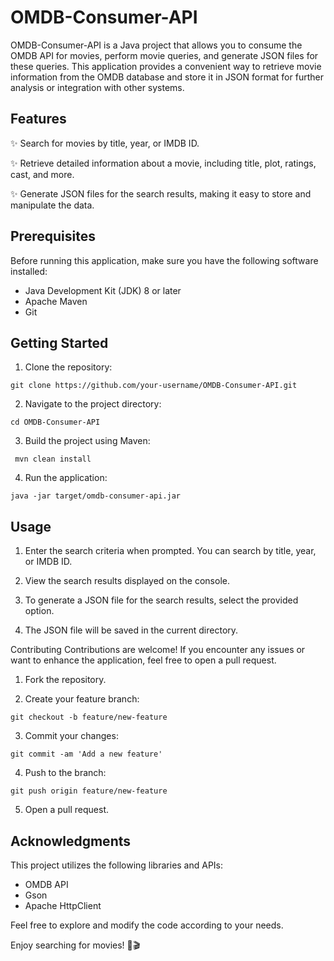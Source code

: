 # OMDB-Consumer-API

OMDB-Consumer-API is a Java project that allows you to consume the OMDB API for movies, perform movie queries, and generate JSON files for these queries. This application provides a convenient way to retrieve movie information from the OMDB database and store it in JSON format for further analysis or integration with other systems.

## Features

✨ Search for movies by title, year, or IMDB ID.

✨ Retrieve detailed information about a movie, including title, plot, ratings, cast, and more.

✨ Generate JSON files for the search results, making it easy to store and manipulate the data.

## Prerequisites
Before running this application, make sure you have the following software installed:

* Java Development Kit (JDK) 8 or later
* Apache Maven
* Git

## Getting Started
1. Clone the repository:

```
git clone https://github.com/your-username/OMDB-Consumer-API.git
```

2. Navigate to the project directory:

```
cd OMDB-Consumer-API
```

3. Build the project using Maven:

```
 mvn clean install
```

4. Run the application:

```
java -jar target/omdb-consumer-api.jar
```

## Usage
1. Enter the search criteria when prompted. You can search by title, year, or IMDB ID.

2. View the search results displayed on the console.

3. To generate a JSON file for the search results, select the provided option.

4. The JSON file will be saved in the current directory.

Contributing
Contributions are welcome! If you encounter any issues or want to enhance the application, feel free to open a pull request.

1. Fork the repository.

2. Create your feature branch:


``` 
git checkout -b feature/new-feature
```
3. Commit your changes:

``` 
git commit -am 'Add a new feature'
```
4. Push to the branch:

```
git push origin feature/new-feature
```
5. Open a pull request.

## Acknowledgments
This project utilizes the following libraries and APIs:

* OMDB API
* Gson
* Apache HttpClient
  
Feel free to explore and modify the code according to your needs.

Enjoy searching for movies! 🍿🎬

